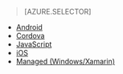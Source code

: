 > [AZURE.SELECTOR]
- [Android](../articles/app-service-mobile-android-how-to-use-client-library.md)
- [Cordova](../articles/app-service-mobile-cordova-how-to-use-client-library.md)
- [JavaScript](../articles/app-service-mobile-html-how-to-use-client-library.md)
- [iOS](../articles/app-service-mobile-ios-how-to-use-client-library.md)
- [Managed (Windows/Xamarin)](../articles/app-service-mobile-dotnet-how-to-use-client-library.md)


<!--HONumber=Apr16_HO1-->



